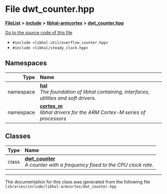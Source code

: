 

# File dwt\_counter.hpp



[**FileList**](files.md) **>** [**include**](dir_cba0faac6e93618a6e2539705915bd70.md) **>** [**libhal-armcortex**](dir_b3459571a2adf19d50d3ad84e10dbc87.md) **>** [**dwt\_counter.hpp**](dwt__counter_8hpp.md)

[Go to the source code of this file](dwt__counter_8hpp_source.md)



* `#include <libhal-util/overflow_counter.hpp>`
* `#include <libhal/steady_clock.hpp>`













## Namespaces

| Type | Name |
| ---: | :--- |
| namespace | [**hal**](namespacehal.md) <br>_The foundation of libhal containing, interfaces, utilities and soft drivers._  |
| namespace | [**cortex\_m**](namespacehal_1_1cortex__m.md) <br>_libhal drivers for the ARM Cortex-M series of processors_  |


## Classes

| Type | Name |
| ---: | :--- |
| class | [**dwt\_counter**](classhal_1_1cortex__m_1_1dwt__counter.md) <br>_A counter with a frequency fixed to the CPU clock rate._  |



















































------------------------------
The documentation for this class was generated from the following file `libraries/include/libhal-armcortex/dwt_counter.hpp`

